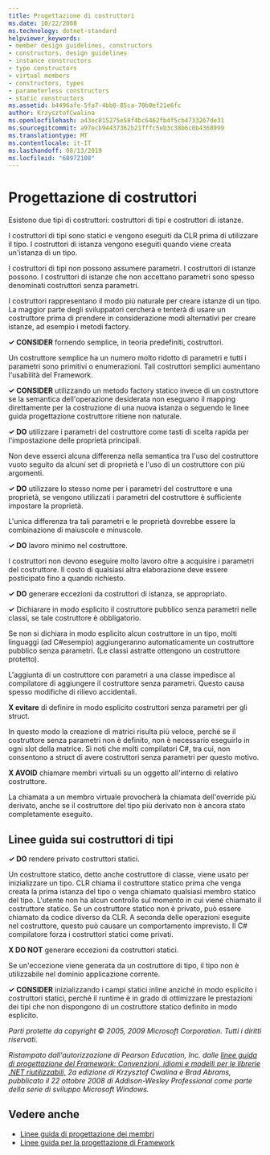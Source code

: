 ```yaml
---
title: Progettazione di costruttori
ms.date: 10/22/2008
ms.technology: dotnet-standard
helpviewer_keywords:
- member design guidelines, constructors
- constructors, design guidelines
- instance constructors
- type constructors
- virtual members
- constructors, types
- parameterless constructors
- static constructors
ms.assetid: b4496afe-5fa7-4bb0-85ca-70b0ef21e6fc
author: KrzysztofCwalina
ms.openlocfilehash: a43ec815275e58f4bc6462fb4f5cb4733267de31
ms.sourcegitcommit: a97ecb94437362b21fffc5eb3c38b6c0b4368999
ms.translationtype: MT
ms.contentlocale: it-IT
ms.lasthandoff: 08/13/2019
ms.locfileid: "68972108"
---
```

# <a name="constructor-design"></a>Progettazione di costruttori

Esistono due tipi di costruttori: costruttori di tipi e costruttori di istanze.

I costruttori di tipi sono statici e vengono eseguiti da CLR prima di utilizzare il tipo. I costruttori di istanza vengono eseguiti quando viene creata un'istanza di un tipo.

I costruttori di tipi non possono assumere parametri. I costruttori di istanze possono. I costruttori di istanze che non accettano parametri sono spesso denominati costruttori senza parametri.

I costruttori rappresentano il modo più naturale per creare istanze di un tipo. La maggior parte degli sviluppatori cercherà e tenterà di usare un costruttore prima di prendere in considerazione modi alternativi per creare istanze, ad esempio i metodi factory.

**✓ CONSIDER** fornendo semplice, in teoria predefiniti, costruttori.

Un costruttore semplice ha un numero molto ridotto di parametri e tutti i parametri sono primitivi o enumerazioni. Tali costruttori semplici aumentano l'usabilità del Framework.

**✓ CONSIDER** utilizzando un metodo factory statico invece di un costruttore se la semantica dell'operazione desiderata non eseguano il mapping direttamente per la costruzione di una nuova istanza o seguendo le linee guida progettazione costruttore ritiene non naturale.

**✓ DO** utilizzare i parametri del costruttore come tasti di scelta rapida per l'impostazione delle proprietà principali.

Non deve esserci alcuna differenza nella semantica tra l'uso del costruttore vuoto seguito da alcuni set di proprietà e l'uso di un costruttore con più argomenti.

**✓ DO** utilizzare lo stesso nome per i parametri del costruttore e una proprietà, se vengono utilizzati i parametri del costruttore è sufficiente impostare la proprietà.

L'unica differenza tra tali parametri e le proprietà dovrebbe essere la combinazione di maiuscole e minuscole.

**✓ DO** lavoro minimo nel costruttore.

I costruttori non devono eseguire molto lavoro oltre a acquisire i parametri del costruttore. Il costo di qualsiasi altra elaborazione deve essere posticipato fino a quando richiesto.

**✓ DO** generare eccezioni da costruttori di istanza, se appropriato.

**✓** Dichiarare in modo esplicito il costruttore pubblico senza parametri nelle classi, se tale costruttore è obbligatorio.

Se non si dichiara in modo esplicito alcun costruttore in un tipo, molti linguaggi (ad C#esempio) aggiungeranno automaticamente un costruttore pubblico senza parametri. (Le classi astratte ottengono un costruttore protetto).

L'aggiunta di un costruttore con parametri a una classe impedisce al compilatore di aggiungere il costruttore senza parametri. Questo causa spesso modifiche di rilievo accidentali.

**X evitare** di definire in modo esplicito costruttori senza parametri per gli struct.

In questo modo la creazione di matrici risulta più veloce, perché se il costruttore senza parametri non è definito, non è necessario eseguirlo in ogni slot della matrice. Si noti che molti compilatori C#, tra cui, non consentono a struct di avere costruttori senza parametri per questo motivo.

**X AVOID** chiamare membri virtuali su un oggetto all'interno di relativo costruttore.

La chiamata a un membro virtuale provocherà la chiamata dell'override più derivato, anche se il costruttore del tipo più derivato non è ancora stato completamente eseguito.

## <a name="type-constructor-guidelines"></a>Linee guida sui costruttori di tipi

**✓ DO** rendere privato costruttori statici.

Un costruttore statico, detto anche costruttore di classe, viene usato per inizializzare un tipo. CLR chiama il costruttore statico prima che venga creata la prima istanza del tipo o venga chiamato qualsiasi membro statico del tipo. L'utente non ha alcun controllo sul momento in cui viene chiamato il costruttore statico. Se un costruttore statico non è privato, può essere chiamato da codice diverso da CLR. A seconda delle operazioni eseguite nel costruttore, questo può causare un comportamento imprevisto. Il C# compilatore forza i costruttori statici come privati.

**X DO NOT** generare eccezioni da costruttori statici.

Se un'eccezione viene generata da un costruttore di tipo, il tipo non è utilizzabile nel dominio applicazione corrente.

**✓ CONSIDER** inizializzando i campi statici inline anziché in modo esplicito i costruttori statici, perché il runtime è in grado di ottimizzare le prestazioni dei tipi che non dispongono di un costruttore statico definito in modo esplicito.

*Parti protette da copyright © 2005, 2009 Microsoft Corporation. Tutti i diritti riservati.*

*Ristampato dall'autorizzazione di Pearson Education, Inc. dalle [linee guida di progettazione del Framework: Convenzioni, idiomi e modelli per le librerie .NET riutilizzabili,](https://www.informit.com/store/framework-design-guidelines-conventions-idioms-and-9780321545619) 2a edizione di Krzysztof Cwalina e Brad Abrams, pubblicato il 22 ottobre 2008 di Addison-Wesley Professional come parte della serie di sviluppo Microsoft Windows.*

## <a name="see-also"></a>Vedere anche

- [Linee guida di progettazione dei membri](../../../docs/standard/design-guidelines/member.md)
- [Linee guida per la progettazione di Framework](../../../docs/standard/design-guidelines/index.md)
